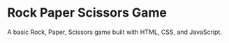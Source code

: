 # Rock Paper Scissors Game
A basic Rock, Paper, Scissors game built with HTML, CSS, and JavaScript.
